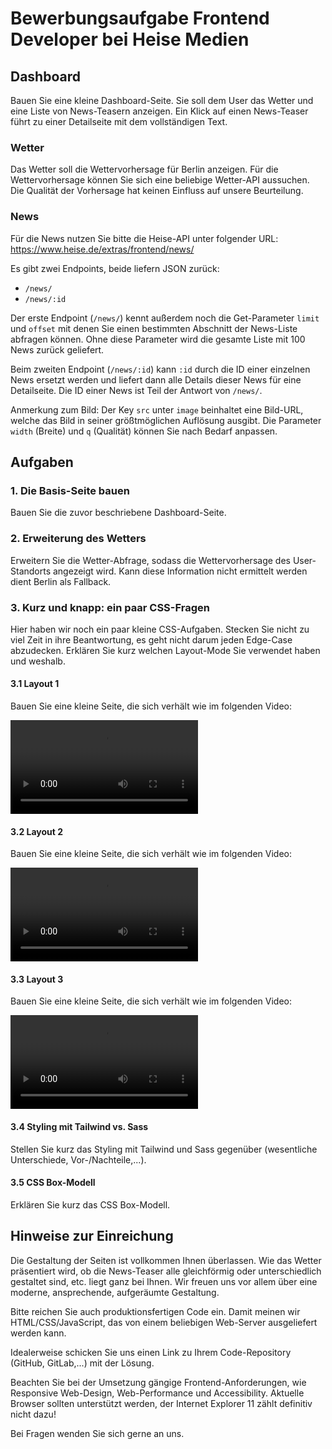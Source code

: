 # Bewerbungsaufgabe Frontend Developer bei Heise Medien

## Dashboard

Bauen Sie eine kleine Dashboard-Seite. Sie soll dem User das Wetter und eine Liste von News-Teasern anzeigen. Ein Klick auf einen News-Teaser führt zu einer Detailseite mit dem vollständigen Text.

### Wetter

Das Wetter soll die Wettervorhersage für Berlin anzeigen. Für die Wettervorhersage können Sie sich eine beliebige Wetter-API aussuchen. Die Qualität der Vorhersage hat keinen Einfluss auf unsere Beurteilung.

### News

Für die News nutzen Sie bitte die Heise-API unter folgender URL:
https://www.heise.de/extras/frontend/news/

Es gibt zwei Endpoints, beide liefern JSON zurück:
- `/news/`
- `/news/:id`

Der erste Endpoint (`/news/`) kennt außerdem noch die Get-Parameter `limit` und `offset` mit denen Sie einen bestimmten Abschnitt der News-Liste abfragen können. Ohne diese Parameter wird die gesamte Liste mit 100 News zurück geliefert.

Beim zweiten Endpoint (`/news/:id`) kann `:id` durch die ID einer einzelnen News ersetzt werden und liefert dann alle Details dieser News für eine Detailseite. Die ID einer News ist Teil der Antwort von `/news/`.

Anmerkung zum Bild: Der Key `src` unter `image` beinhaltet eine Bild-URL, welche das Bild in seiner größtmöglichen Auflösung ausgibt. Die Parameter `width` (Breite) und `q` (Qualität) können Sie nach Bedarf anpassen.

## Aufgaben

### 1. Die Basis-Seite bauen

Bauen Sie die zuvor beschriebene Dashboard-Seite.

### 2. Erweiterung des Wetters

Erweitern Sie die Wetter-Abfrage, sodass die Wettervorhersage des User-Standorts angezeigt wird. Kann diese Information nicht ermittelt werden dient Berlin als Fallback.

### 3. Kurz und knapp: ein paar CSS-Fragen

Hier haben wir noch ein paar kleine CSS-Aufgaben. Stecken Sie nicht zu viel Zeit in ihre Beantwortung, es geht nicht darum jeden Edge-Case abzudecken. Erklären Sie kurz welchen Layout-Mode Sie verwendet haben und weshalb.

#### 3.1 Layout 1

Bauen Sie eine kleine Seite, die sich verhält wie im folgenden Video:

![Video des Verhaltens von Layout 1](layout1.mp4)

#### 3.2 Layout 2

Bauen Sie eine kleine Seite, die sich verhält wie im folgenden Video:

![Video des Verhaltens von Layout 2](layout2.mp4)

#### 3.3 Layout 3

Bauen Sie eine kleine Seite, die sich verhält wie im folgenden Video:

![Video des Verhaltens von Layout 3](layout3.mp4)

#### 3.4 Styling mit Tailwind vs. Sass

Stellen Sie kurz das Styling mit Tailwind und Sass gegenüber (wesentliche Unterschiede, Vor-/Nachteile,...).

#### 3.5 CSS Box-Modell

Erklären Sie kurz das CSS Box-Modell.

## Hinweise zur Einreichung

Die Gestaltung der Seiten ist vollkommen Ihnen überlassen. Wie das Wetter präsentiert wird, ob die News-Teaser alle gleichförmig oder unterschiedlich gestaltet sind, etc. liegt ganz bei Ihnen. Wir freuen uns vor allem über eine moderne, ansprechende, aufgeräumte Gestaltung.

Bitte reichen Sie auch produktionsfertigen Code ein. Damit meinen wir HTML/CSS/JavaScript, das von einem beliebigen Web-Server ausgeliefert werden kann.

Idealerweise schicken Sie uns einen Link zu Ihrem Code-Repository (GitHub, GitLab,...) mit der Lösung.

Beachten Sie bei der Umsetzung gängige Frontend-Anforderungen, wie Responsive Web-Design, Web-Performance und Accessibility. Aktuelle Browser sollten unterstützt werden, der Internet Explorer 11 zählt definitiv nicht dazu!

Bei Fragen wenden Sie sich gerne an uns.

